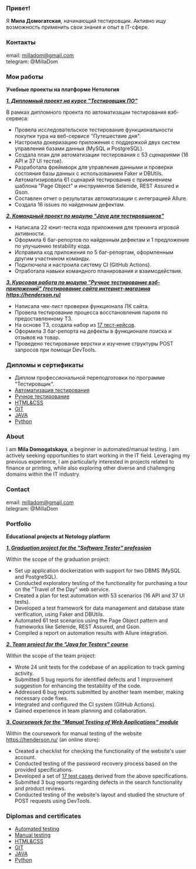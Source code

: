 ### Привет!
Я **Мила Домогатская**, начинающий тестировщик. Активно ищу возможность применить свои знания и опыт в IT-сфере.

### Контакты
email: milladom@gmail.com  
telegram: @MillaDom

### Мои работы
**Учебные проекты на платформе Нетология**

***[1. Дипломный проект на курсе "Тестировщик ПО"](https://github.com/MillaDom/QA_Diploma/tree/main)***

В рамках дипломного проекта по автоматизации тестирования вэб-сервиса:

- Провела исследовательское тестирование функциональности покупки тура на веб-сервисе "Путешествие дня".
- Настроила докеризацию приложения с поддержкой двух систем управления базами данных (MySQL и PostgreSQL).
- Создала план для автоматизации тестирования с 53 сценариями (16 API и 37 UI тестов).
- Разработала фреймворк для управления данными и проверки состояния базы данных с использованием Faker и DBUtils.
- Автоматизировала 61 сценарий тестирования с применением шаблона "Page Object" и инструментов Selenide, REST Assured и Gson.
- Составлен отчет о результатах автоматизации с интеграцией Allure.
- Создала 16 issues по найденным дефектам.


***[2. Командный проект по модулю "Java для тестировщиков"](https://github.com/MillaDom/javaqa-team-diplom)***

- Написала 22 юнит-теста кода приложения для трекинга игровой активности.
- Оформила 6 баг-репортов по найденным дефектам и 1 предложение по улучшению testability кода.
- Исправила код приложения по 5 баг-репортам, оформленным другим участником команды.
- Подключила и настроила систему CI (GitHub Actions).
- Отработала навыки командного планирования и взаимодействия.


***[3. Курсовая работа по модулю "Ручное тестирование вэб-приложений" (тестирование сайта интернет-магазина https://henderson.ru)](https://docs.google.com/spreadsheets/d/1jW0-l2lyKehvq_7WHlZyqdI7JZYyM8n_oHz-tINtHOE/edit#gid=0)***

- Написала чек-лист проверки функционала ЛК сайта.
- Провела тестирование процесса восстановления пароля по предоставленному ТЗ.
- На основе ТЗ, создала набор из [17 тест-кейсов](https://docs.google.com/spreadsheets/d/1MIDqUWYhTu2WJbXlz9YtMZ95j3qmGy4irqtqGTw32Yg/edit#gid=0).
- Оформила 3 баг-репорта на дефекты в функционале поиска и отзывов на товар.
- Проведено тестирование верстки и изучение структуры POST запросов при помощи DevTools.


### Дипломы и сертификаты
- Диплом профессиональной переподготовки по программе "Тестировщик".
- [Автоматизация тестирования](https://github.com/MillaDom/Certificates/blob/main/certificate_AutomatedTestings.png)
- [Ручное тестирование](https://github.com/MillaDom/Certificates/blob/main/certificate_ManualTestings.png)
- [HTML&CSS](https://github.com/MillaDom/Certificates/blob/main/certificate_HTMLs.png)
- [GIT](https://github.com/MillaDom/Certificates/blob/main/certificate_GITs.png)
- [JAVA](https://github.com/MillaDom/Certificates/blob/main/certificate_Javas.png)
- [Python](https://github.com/MillaDom/Certificates/blob/main/certificate_Pythons.png)

### About
I am **Mila Domogatskaya**, a beginner in automated/manual testing. I am actively seeking opportunities to start working in the IT field. Leveraging my previous experience, I am particularly interested in projects related to finance or printing, while also exploring other diverse and challenging domains within the IT industry.

### Contact
email: milladom@gmail.com  
telegram: @MillaDom

### Portfolio
**Educational projects at Netology platform**

***[1. Graduation project for the "Software Tester" profession](https://github.com/MillaDom/QA_Diploma/tree/main)***

Within the scope of the graduation project:

- Set up application dockerization with support for two DBMS (MySQL and PostgreSQL).
- Conducted exploratory testing of the functionality for purchasing a tour on the "Travel of the Day" web service.
- Created a plan for test automation with 53 scenarios (16 API and 37 UI tests).
- Developed a test framework for data management and database state verification, using Faker and DBUtils.
- Automated 61 test scenarios using the Page Object pattern and frameworks like Selenide, REST Assured, and Gson.
- Compiled a report on automation results with Allure integration.

***[2. Team project for the "Java for Testers" course](https://github.com/MillaDom/javaqa-team-diplom)***

Within the scope of the team project:

- Wrote 24 unit tests for the codebase of an application to track gaming activity.
- Submitted 5 bug reports for identified defects and 1 improvement suggestion for enhancing the testability of the code.
- Addressed 6 bug reports submitted by another team member, making necessary code fixes.
- Integrated and configured the CI system (GitHub Actions).
- Gained experience in team planning and collaboration.

***[3. Coursework for the "Manual Testing of Web Applications" module](https://docs.google.com/spreadsheets/d/1jW0-l2lyKehvq_7WHlZyqdI7JZYyM8n_oHz-tINtHOE/edit#gid=0)***

Within the coursework for manual testing of the website https://henderson.ru/ (an online store):

- Created a checklist for checking the functionality of the website's user account.
- Conducted testing of the password recovery process based on the provided specifications.
- Developed a set of [17 test cases](https://docs.google.com/spreadsheets/d/1MIDqUWYhTu2WJbXlz9YtMZ95j3qmGy4irqtqGTw32Yg/edit#gid=0) derived from the above specifications.
- Submitted 3 bug reports regarding defects in the search functionality and product reviews.
- Conducted testing of the website's layout and studied the structure of POST requests using DevTools.

### Diplomas and certificates
- [Automated testing](https://github.com/MillaDom/Certificates/blob/main/certificate_AutomatedTestings.png)
- [Manual testing](https://github.com/MillaDom/Certificates/blob/main/certificate_ManualTestings.png)
- [HTML&CSS](https://github.com/MillaDom/Certificates/blob/main/certificate_HTMLs.png)
- [GIT](https://github.com/MillaDom/Certificates/blob/main/certificate_GITs.png)
- [JAVA](https://github.com/MillaDom/Certificates/blob/main/certificate_Javas.png)
- [Python](https://github.com/MillaDom/Certificates/blob/main/certificate_Pythons.png)


<!--
**MillaDom/MillaDom** is a ✨ _special_ ✨ repository because its `README.md` (this file) appears on your GitHub profile.

Here are some ideas to get you started:

- 🔭 I’m currently working on ...
- 🌱 I’m currently learning ...
- 👯 I’m looking to collaborate on ...
- 🤔 I’m looking for help with ...
- 💬 Ask me about ...
- 📫 How to reach me: ...
- 😄 Pronouns: ...
- ⚡ Fun fact: ...
-->
